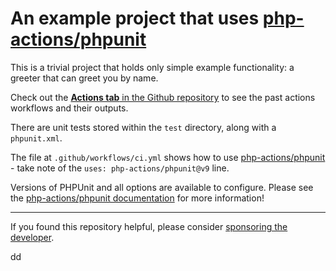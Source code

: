 An example project that uses [php-actions/phpunit][action-link]
===

This is a trivial project that holds only simple example functionality: a greeter that can greet you by name.

Check out the [**Actions tab** in the Github repository][actions-tab] to see the past actions workflows and their outputs.

There are unit tests stored within the `test` directory, along with a `phpunit.xml`.

The file at `.github/workflows/ci.yml` shows how to use [php-actions/phpunit][action-link] - take note of the `uses: php-actions/phpunit@v9` line.

Versions of PHPUnit and all options are available to configure. Please see the [php-actions/phpunit documentation][action-link] for more information! 

*** 

If you found this repository helpful, please consider [sponsoring the developer][sponsor].

[action-link]: https://github.com/php-actions/phpunit
[actions-tab]: https://github.com/php-actions/example-phpunit/actions
[sponsor]: https://github.com/sponsors/g105b
dd
